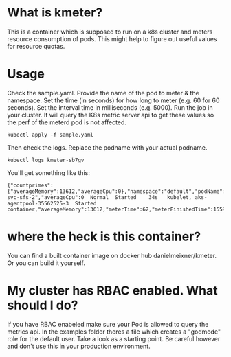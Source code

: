 # What is kmeter?
This is a container which is supposed to run on a k8s cluster and meters resource consumption of pods. This might help to figure out useful values for resource quotas.

# Usage
Check the sample.yaml.
Provide the name of the pod to meter & the namespace.
Set the time (in seconds) for how long to meter (e.g. 60 for 60 seconds).
Set the interval time in milliseconds (e.g. 5000).
Run the job in your cluster. It will query the K8s metric server api to get these values so the perf of the meterd pod is not affected.

```
kubectl apply -f sample.yaml
```

Then check the logs. Replace the podname with your actual podname.
```
kubectl logs kmeter-sb7gv
```
You'll get something like this:
```
{"countprimes":{"averageMemory":13612,"averageCpu":0},"namespace":"default","podName":"compute-svc-sfs-2","averageCpu":0  Normal  Started    34s   kubelet, aks-agentpool-35562525-3  Started container,"averageMemory":13612,"meterTime":62,"meterFinishedTime":1559900366451}  
```

# where the heck is this container?
You can find a built container image on docker hub danielmeixner/kmeter. Or you can build it yourself.

# My cluster has RBAC enabled. What should I do?
If you have RBAC enabeled make sure your Pod is allowed to query the metrics api. In the examples folder theres a file which creates a "godmode" role for the default user. Take a look as a  starting point. Be careful however and don't use this in your production environment.



